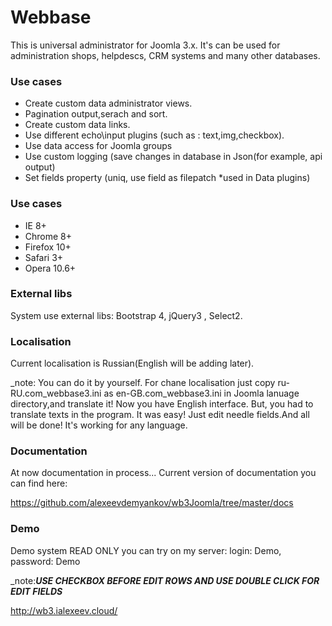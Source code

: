 Webbase 
===========
This is universal administrator for Joomla 3.x.  It's can be used for administration shops, helpdescs, CRM systems and many other databases.

### Use cases
- Create custom data administrator views.
- Pagination output,serach and sort.
- Create custom data links.
- Use different echo\input plugins (such as : text,img,checkbox).
- Use data access for Joomla groups
- Use custom logging (save changes in database in Json(for example, api output)
- Set fields property (uniq, use field as filepatch *used in Data plugins)

### Use cases
- IE 8+
- Chrome 8+
- Firefox 10+
- Safari 3+
- Opera 10.6+

### External libs

System use external libs: Bootstrap 4, jQuery3 , Select2.

### Localisation

Current localisation is Russian(English will be adding later).

_note: You can do it by yourself. For chane localisation just copy ru-RU.com_webbase3.ini  as en-GB.com_webbase3.ini in Joomla lanuage directory,and translate it! Now you have English interface. But, you had to translate texts in  the program. It was easy! Just edit needle fields.And all will be done! It's working for any language.


### Documentation 

At now documentation in process... Current version of documentation you can find  here:

https://github.com/alexeevdemyankov/wb3Joomla/tree/master/docs

### Demo

Demo system READ ONLY you can try on my server:
login: Demo, password: Demo

_note:***USE CHECKBOX BEFORE EDIT ROWS AND USE DOUBLE CLICK FOR EDIT FIELDS*** 

http://wb3.ialexeev.cloud/
